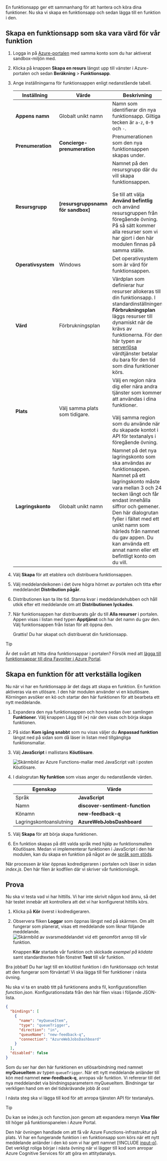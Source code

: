  En funktionsapp ger ett sammanhang för att hantera och köra dina funktioner. Nu ska vi skapa en funktionsapp och sedan lägga till en funktion i den.

## <a name="create-a-function-app-to-host-our-function"></a>Skapa en funktionsapp som ska vara värd för vår funktion

1. Logga in på [Azure-portalen](https://portal.azure.com/learn.docs.microsoft.com?azure-portal=true) med samma konto som du har aktiverat sandbox-miljön med.

1. Klicka på knappen **Skapa en resurs** längst upp till vänster i Azure-portalen och sedan **Beräkning** > **Funktionsapp**.

1. Ange inställningarna för funktionsappen enligt nedanstående tabell.

    | Inställning      | Värde  | Beskrivning                                        |
    | ------------ |  ------- | -------------------------------------------------- |
    | **Appens namn** | Globalt unikt namn | Namn som identifierar din nya funktionsapp. Giltiga tecken är `a-z`, `0-9` och `-`.  |
    | **Prenumeration** | **Concierge-prenumeration** | Prenumerationen som den nya funktionsappen skapas under. |
    | **Resursgrupp**|  **<rgn>[resursgruppsnamn för sandbox]</rgn>** | Namnet på den resursgrupp där du vill skapa funktionsappen.<br/><br/>Se till att välja **Använd befintlig** och använd resursgruppen från föregående övning. På så sätt kommer alla resurser som vi har gjort i den här modulen finnas på samma ställe. |
    | **Operativsystem** | Windows | Det operativsystem som är värd för funktionsappen.  |
    | **Värd** |   Förbrukningsplan | Värdplan som definierar hur resurser allokeras till din funktionsapp. I standardinställningen **Förbrukningsplan** läggs resurser till dynamiskt när de krävs av funktionerna. För den här typen av [serverlösa](https://azure.microsoft.com/overview/serverless-computing/) värdtjänster betalar du bara för den tid som dina funktioner körs.   |
    | **Plats** | Välj samma plats som tidigare. | Välj en region nära dig eller nära andra tjänster som kommer att användas i dina funktioner.<br/><br/>Välj samma region som du använde när du skapade kontot i API för textanalys i föregående övning. |
    | **Lagringskonto** |  Globalt unikt namn |  Namnet på det nya lagringskonto som ska användas av funktionsappen. Namnet på ett lagringskonto måste vara mellan 3 och 24 tecken långt och får endast innehålla siffror och gemener. Den här dialogrutan fyller i fältet med ett unikt namn som härleds från namnet du gav appen. Du kan använda ett annat namn eller ett befintligt konto om du vill. |

1. Välj **Skapa** för att etablera och distribuera funktionsappen.

1. Välj meddelandeikonen i det övre högra hörnet av portalen och titta efter meddelandet **Distribution pågår**.

1. Distributionen kan ta lite tid. Stanna kvar i meddelandehubben och håll utkik efter ett meddelande om att **Distributionen lyckades**.

1. När funktionsappen har distribuerats går du till **Alla resurser** i portalen. Appen visas i listan med typen **Apptjänst** och har det namn du gav den. Välj funktionsappen från listan för att öppna den.

    Grattis! Du har skapat och distribuerat din funktionsapp.

> [!TIP]
> Är det svårt att hitta dina funktionsappar i portalen? Försök med att [lägga till funktionsappar till dina Favoriter i Azure Portal](https://docs.microsoft.com/azure/azure-functions/functions-how-to-use-azure-function-app-settings#favorite).

## <a name="create-a-function-to-execute-our-logic"></a>Skapa en funktion för att verkställa logiken

Nu när vi har en funktionsapp är det dags att skapa en funktion. En funktion aktiveras via en utlösare. I den här modulen använder vi en köutlösare. Körningen avsöker en kö och startar den här funktionen för att bearbeta ett nytt meddelande.

1. Expandera den nya funktionsappen och hovra sedan över samlingen **Funktioner**. Välj knappen Lägg till (__+__) när den visas och börja skapa funktionen.

1. På sidan **Kom igång snabbt** som nu visas väljer du **Anpassad funktion** längst ned på sidan som då läser in listan med tillgängliga funktionsmallar.

1. Välj **JavaScript** i mallistans **Köutlösare**.

    ![Skärmbild av Azure Functions-mallar med JavaScript valt i posten Köutlösare.](../media/quickstart-select-queue-trigger.png)

4. I dialogrutan **Ny funktion** som visas anger du nedanstående värden.

    |Egenskap  |Värde  |
    |---------|---------|
    |Språk     |   **JavaScript**      |
    |Namn     |   **discover-sentiment-function**      |
    |Könamn     |   **new-feedback-q**      |
    |Lagringskontoanslutning        |  **AzureWebJobsDashboard**       |

5. Välj **Skapa** för att börja skapa funktionen.

1. En funktion skapas på ditt valda språk med hjälp av funktionsmallen Köutlösare. Medan vi implementerar funktionen i JavaScript i den här modulen, kan du skapa en funktion på något av de [språk som stöds](https://docs.microsoft.com/azure/azure-functions/supported-languages).

När processen är klar öppnas kodredigeraren i portalen och läser in sidan *index.js*. Den här filen är kodfilen där vi skriver vår funktionslogik.

## <a name="try-it-out"></a>Prova

Nu ska vi testa vad vi har hittills. Vi har inte skrivit någon kod ännu, så det här testet innebär att kontrollera att det vi har konfigurerat hittills körs.

1. Klicka på **Kör** överst i kodredigeraren.

1. Observera fliken **Loggar** som öppnas längst ned på skärmen. Om allt fungerar som planerat, visas ett meddelande som liknar följande meddelande.
    ![Skärmbild av svarsmeddelandet vid ett genomfört anrop till vår funktion.](../media/func-default-run.PNG)

    Knappen **Kör** startade vår funktion och skickade *exempel på ködata* samt standardtexten från fönstret **Test** till vår funktion.

Bra jobbat! Du har lagt till en köutlöst funktion i din funktionsapp och testat att den fungerar som förväntat! Vi ska lägga till fler funktioner i nästa övning.

Nu ska vi ta en snabb titt på funktionens andra fil, konfigurationsfilen *function.json*. Konfigurationsdata från den här filen visas i följande JSON-lista.

```json
{
  "bindings": [
    {
      "name": "myQueueItem",
      "type": "queueTrigger",
      "direction": "in",
      "queueName": "new-feedback-q",
      "connection": "AzureWebJobsDashboard"
    }
  ],
  "disabled": false
}
```

Som du ser har den här funktionen en utlösarbindning med namnet **myQueueItem** av typen `queueTrigger`. När ett nytt meddelande anländer till kön med namnet **new-feedback-q**, anropas vår funktion. Vi refererar till det nya meddelandet via bindningsparametern myQueueItem. Bindningar tar verkligen hand om en del tidskrävande jobb åt oss!

I nästa steg ska vi lägga till kod för att anropa tjänsten API för textanalys.

> [!TIP]
> Du kan se index.js och function.json genom att expandera menyn **Visa filer** till höger på funktionspanelen i Azure Portal.

Den här övningen handlade om att få vår Azure Functions-infrastruktur på plats. Vi har en fungerande funktion i en funktionsapp som körs när ett nytt meddelande anländer i den kö som vi har gett namnet [!INCLUDE [input-q](./q-name-input.md)]. Det verkligt roliga börjar i nästa övning när vi lägger till kod som anropar Azure Cognitive Services för att göra en attitydanalys.